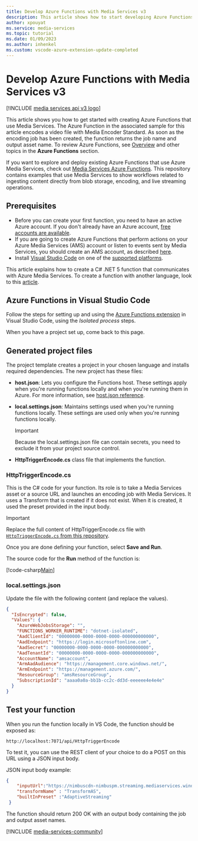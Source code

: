 ```yaml
---
title: Develop Azure Functions with Media Services v3
description: This article shows how to start developing Azure Functions with Media Services v3 using Visual Studio Code.
author: xpouyat
ms.service: media-services
ms.topic: tutorial
ms.date: 01/09/2023
ms.author: inhenkel
ms.custom: vscode-azure-extension-update-completed
---
```


# Develop Azure Functions with Media Services v3

[!INCLUDE [media services api v3 logo](./includes/v3-hr.md)]

This article shows you how to get started with creating Azure Functions that use Media Services. The Azure Function in the associated sample for this  article encodes a video file with Media Encoder Standard. As soon as the encoding job has been created, the function returns the job name and output asset name. To review Azure Functions, see [Overview](/azure/azure-functions/functions-overview) and other topics in the **Azure Functions** section.

If you want to explore and deploy existing Azure Functions that use Azure Media Services, check out [Media Services Azure Functions](https://github.com/Azure-Samples/media-services-v3-dotnet-core-functions-integration). This repository contains examples that use Media Services to show workflows related to ingesting content directly from blob storage, encoding, and live streaming operations.

## Prerequisites

- Before you can create your first function, you need to have an active Azure account. If you don't already have an Azure account, [free accounts are available](https://azure.microsoft.com/free/).
- If you are going to create Azure Functions that perform actions on your Azure Media Services (AMS) account or listen to events sent by Media Services, you should create an AMS account, as described [here](account-create-how-to.md).
- Install [Visual Studio Code](https://code.visualstudio.com/) on one of the [supported platforms](https://code.visualstudio.com/docs/supporting/requirements#_platforms).

This article explains how to create a C# .NET 5 function that communicates with Azure Media Services. To create a function with another language, look to this [article](/azure/azure-functions/functions-develop-vs-code).

## Azure Functions in Visual Studio Code

Follow the steps for setting up and using the [Azure Functions extension](/azure/azure-functions/functions-develop-vs) in Visual Studio Code, using the *Isolated process* steps.

When you have a project set up, come back to this page.

## Generated project files

The project template creates a project in your chosen language and installs required dependencies. The new project has these files:

* **host.json**: Lets you configure the Functions host. These settings apply when you're running functions locally and when you're running them in Azure. For more information, see [host.json reference](/azure/azure-functions/functions-host-json).

* **local.settings.json**: Maintains settings used when you're running functions locally. These settings are used only when you're running functions locally.

    >[!IMPORTANT]
    >Because the local.settings.json file can contain secrets, you need to exclude it from your project source control.

* **HttpTriggerEncode.cs** class file that implements the function.

### HttpTriggerEncode.cs

This is the C# code for your function. Its role is to take a Media Services asset or a source URL and launches an encoding job with Media Services. It uses a Transform that is created if it does not exist. When it is created, it used the preset provided in the input body.

>[!IMPORTANT]
>Replace the full content of HttpTriggerEncode.cs file with [`HttpTriggerEncode.cs` from this repository](https://github.com/Azure-Samples/media-services-v3-dotnet-core-functions-integration/blob/main/Tutorial/HttpTriggerEncode.cs).

Once you are done defining your function, select **Save and Run**.

The source code for the **Run** method of the function is:

[!code-csharp[Main](~/../media-services-v3-dotnet-core-functions-integration/Tutorial/HttpTriggerEncode.cs#Run)]

### local.settings.json

Update the file with the following content (and replace the values).

```json
{
  "IsEncrypted": false,
  "Values": {
    "AzureWebJobsStorage": "",
    "FUNCTIONS_WORKER_RUNTIME": "dotnet-isolated",
    "AadClientId": "00000000-0000-0000-0000-000000000000",
    "AadEndpoint": "https://login.microsoftonline.com",
    "AadSecret": "00000000-0000-0000-0000-000000000000",
    "AadTenantId": "00000000-0000-0000-0000-000000000000",
    "AccountName": "amsaccount",
    "ArmAadAudience": "https://management.core.windows.net/",
    "ArmEndpoint": "https://management.azure.com/",
    "ResourceGroup": "amsResourceGroup",
    "SubscriptionId": "aaaa0a0a-bb1b-cc2c-dd3d-eeeeee4e4e4e"
  }
}
```

## Test your function

When you run the function locally in VS Code, the function should be exposed as:

```url
http://localhost:7071/api/HttpTriggerEncode
```

To test it, you can use the REST client of your choice to do a POST on this URL using a JSON input body.

JSON input body example:

```json
{
    "inputUrl":"https://nimbuscdn-nimbuspm.streaming.mediaservices.windows.net/2b533311-b215-4409-80af-529c3e853622/Ignite-short.mp4",
    "transformName" : "TransformAS",
    "builtInPreset" :"AdaptiveStreaming"
 }
```

The function should return 200 OK with an output body containing the job and output asset names.

[!INCLUDE [media-services-community](includes/media-services-community.md)]
